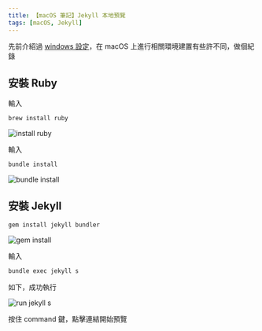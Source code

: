 ```yaml
---
title: 【macOS 筆記】Jekyll 本地預覽
tags: [macOS, Jekyll]
---
```

先前介紹過 [windows 設定](https://joechang0113.github.io/2020/01/03/windows-use-ruby.html)，在 macOS 上進行相關環境建置有些許不同，做個紀錄

## 安裝 Ruby

輸入

``` bash
brew install ruby
```

![install ruby](https://i.imgur.com/srT8wtW.png)

輸入

``` bash
bundle install
```

![bundle install](https://i.imgur.com/sUG6bPb.png)

## 安裝 Jekyll

``` bash
gem install jekyll bundler
```

![gem install](https://i.imgur.com/eIJrSzW.png)

輸入

``` bash
bundle exec jekyll s
```

如下，成功執行

![run jekyll s](https://i.imgur.com/bH3vo3Z.png)

按住 command 鍵，點擊連結開始預覽
